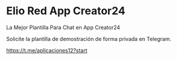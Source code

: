 # Elio Red App Creator24

La Mejor Plantilla Para Chat en App Creator24

</p><p><a target="_blank" rel="noopener noreferrer" href="https://raw.githubusercontent.com/unetevideomas/elio/main/450x259.png" alt="Interfaz de selección para permitir aplicaciones menos seguras" width="450" height="259" style="max-width: 100%;"></a></p>


<p dir="auto">Solicite la plantilla de demostración de forma privada en Telegram.</p>


https://t.me/aplicaciones12?start
